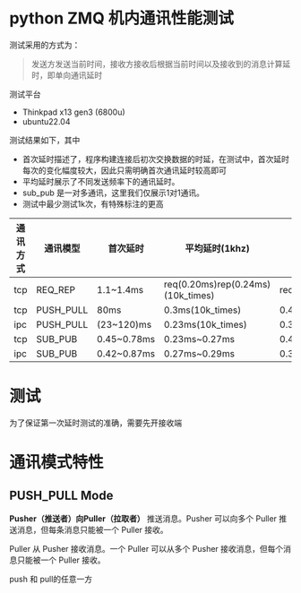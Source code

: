 # python ZMQ 机内通讯性能测试

测试采用的方式为：

> 发送方发送当前时间，接收方接收后根据当前时间以及接收到的消息计算延时，即单向通讯延时

测试平台
- Thinkpad x13 gen3 (6800u)
- ubuntu22.04

测试结果如下，其中
- 首次延时描述了，程序构建连接后初次交换数据的时延，在测试中，首次延时每次的变化幅度较大，因此只需明确首次通讯延时较高即可
- 平均延时展示了不同发送频率下的通讯延时。
- sub_pub 是一对多通讯，这里我们仅展示1对1通讯。
- 测试中最少测试1k次，有特殊标注的更高


| 通讯方式 | 通讯模型 | 首次延时 | 平均延时(1khz) | 平均延时(100hz) |
|---------|--------|---------|---------------|---------------|
|tcp| REQ_REP |  1.1~1.4ms | req(0.20ms)rep(0.24ms)(10k_times)| req(0.25ms)rep(0.5ms)|
|tcp| PUSH_PULL | 80ms | 0.3ms(10k_times) | 0.48ms(10k_times)|
|ipc| PUSH_PULL | (23~120)ms | 0.23ms(10k_times) | 0.31~0.37ms|
|tcp| SUB_PUB | 0.45~0.78ms | 0.23ms~0.27ms |0.42ms~0.62ms |
|ipc| SUB_PUB | 0.42~0.87ms | 0.27ms~0.29ms |0.39ms~0.55ms |


# 测试
为了保证第一次延时测试的准确，需要先开接收端

# 通讯模式特性

## PUSH_PULL Mode

**Pusher（推送者）向Puller（拉取者）** 推送消息。Pusher 可以向多个 Puller 推送消息，但每条消息只能被一个 Puller 接收。

Puller 从 Pusher 接收消息。一个 Puller 可以从多个 Pusher 接收消息，但每个消息只能被一个 Puller 接收。

push 和 pull的任意一方